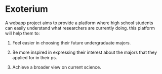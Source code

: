# Exoterium

A webapp project aims to provide a platform where high school students can easily understand what researchers are currently doing.
this platform will help them to:

1. Feel easier in choosing their future undergraduate majors.

2. Be more inspired in expressing their interest about the majors that they applied for in their ps.

3. Achieve a broader view on current science.
